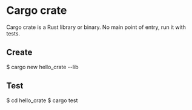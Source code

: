 # Cargo crate

Cargo crate is a Rust library or binary.
No main point of entry, run it with tests.

## Create

$ cargo new hello_crate --lib

## Test

$ cd hello_crate
$ cargo test